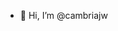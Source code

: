 - 👋 Hi, I’m @cambriajw

<!---
cambriajw/cambriajw is a ✨ special ✨ repository because its `README.md` (this file) appears on your GitHub profile.
You can click the Preview link to take a look at your changes.
--->
